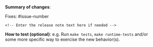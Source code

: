 <!--  Thanks for contributing to Cilium!

If this is your first time contributing, then please see the following
guidelines for detailed instructions on how to contribute:
https://github.com/cilium/cilium/blob/master/CONTRIBUTING.md for detailed instructions 

-->

**Summary of changes**:

Fixes: #issue-number

```release-note
<!-- Enter the release note text here if needed -->
```

**How to test (optional)**:
e.g. Run `make tests`, `make runtime-tests` and/or some more specific way to
exercise the new behavior(s).
